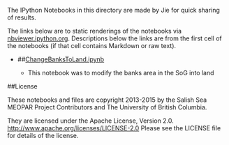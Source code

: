 The IPython Notebooks in this directory are made by Jie for
quick sharing of results.

The links below are to static renderings of the notebooks via
[nbviewer.ipython.org](http://nbviewer.ipython.org/).
Descriptions below the links are from the first cell of the notebooks
(if that cell contains Markdown or raw text).

* ##[ChangeBanksToLand.ipynb](http://nbviewer.ipython.org/urls/bitbucket.org/salishsea/analysis/raw/tip/jie/bathymetry/ChangeBanksToLand.ipynb)  
    
    * This notebook was to modify the banks area in the SoG into land  


##License

These notebooks and files are copyright 2013-2015
by the Salish Sea MEOPAR Project Contributors
and The University of British Columbia.

They are licensed under the Apache License, Version 2.0.
http://www.apache.org/licenses/LICENSE-2.0
Please see the LICENSE file for details of the license.
